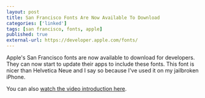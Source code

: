 ```yaml
---
layout: post
title: San Francisco Fonts Are Now Available To Download
categories: ['linked']
tags: [san francisco, fonts, apple]
published: true
external-url: https://developer.apple.com/fonts/
---
```


Apple's San Francisco fonts are now available to download for developers. They can now start to update their apps to include these fonts. This font is nicer than Helvetica Neue and I say so because I've used it on my jailbroken iPhone.

You can also [watch the video introduction here](https://developer.apple.com/videos/wwdc/2015/?id=804).
